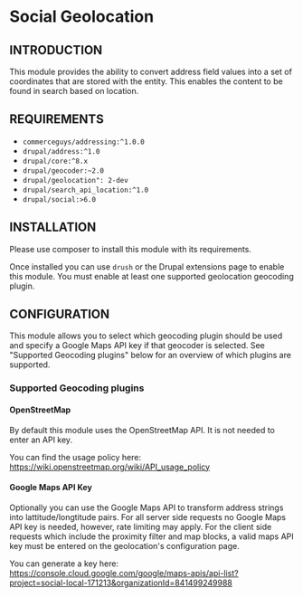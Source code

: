 # Social Geolocation

## INTRODUCTION
This module provides the ability to convert address field values into a set of
coordinates that are stored with the entity. This enables the content to be 
found in search based on location.

## REQUIREMENTS
- `commerceguys/addressing:^1.0.0`
- `drupal/address:^1.0`
- `drupal/core:^8.x`
- `drupal/geocoder:~2.0`
- `drupal/geolocation": 2-dev`
- `drupal/search_api_location:^1.0`
- `drupal/social:>6.0`

## INSTALLATION
Please use composer to install this module with its requirements.

Once installed you can use `drush` or the Drupal extensions page to enable this 
module. You must enable at least one supported geolocation geocoding plugin.

## CONFIGURATION
This module allows you to select which geocoding plugin should be used and 
specify a Google Maps API key if that geocoder is selected. See 
"Supported Geocoding plugins" below for an overview of which plugins are 
supported.

### Supported Geocoding plugins
#### OpenStreetMap
By default this module uses the OpenStreetMap API. It is not needed to enter an 
API key. 

You can find the usage policy here:
https://wiki.openstreetmap.org/wiki/API_usage_policy

#### Google Maps API Key
Optionally you can use the Google Maps API to transform address strings into 
lattitude/longtitude pairs. For all server side requests no Google Maps API
key is needed, however, rate limiting may apply. For the client side requests
which include the proximity filter and map blocks, a valid maps API key must
be entered on the geolocation's configuration page.

You can generate a key here:
https://console.cloud.google.com/google/maps-apis/api-list?project=social-local-171213&organizationId=841499249988
